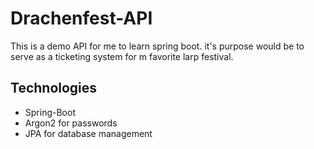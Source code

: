 # Drachenfest-API

This is a demo API for me to learn spring boot.
it's purpose would be to serve as a ticketing system for m favorite larp festival.

## Technologies
- Spring-Boot
- Argon2 for passwords
- JPA for database management
